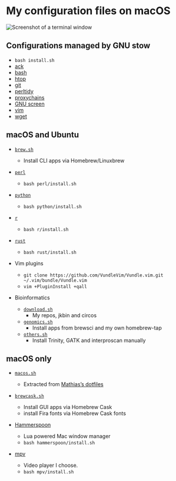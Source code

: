 # My configuration files on macOS

![Screenshot of a terminal window](images/screen.png)

## Configurations managed by GNU stow

* `bash install.sh`
* [ack](stow-ack/)
* [bash](stow-bash/)
* [htop](stow-htop/)
* [git](stow-git/)
* [perltidy](stow-perltidy/)
* [proxychains](stow-proxychains/)
* [GNU screen](stow-screen/)
* [vim](stow-vim/)
* [wget](stow-wget/)

## macOS and Ubuntu

* [`brew.sh`](brew.sh)
    * Install CLI apps via Homebrew/Linuxbrew

* [`perl`](perl/)
    * `bash perl/install.sh`

* [`python`](python/)
    * `bash python/install.sh`

* [`r`](r/)
    * `bash r/install.sh`

* [`rust`](rust/)
    * `bash rust/install.sh`

* Vim plugins
    * `git clone https://github.com/VundleVim/Vundle.vim.git ~/.vim/bundle/Vundle.vim`
    * `vim +PluginInstall +qall`

* Bioinformatics
    * [`download.sh`](download.sh)
        * My repos, jkbin and circos
    * [`genomics.sh`](genomics.sh)
        * Install apps from brewsci and my own homebrew-tap
    * [`others.sh`](genomics.sh)
        * Install Trinity, GATK and interproscan manually

## macOS only

* [`macos.sh`](macos.sh)
    * Extracted from [Mathias’s dotfiles](https://github.com/mathiasbynens/dotfiles/blob/master/.macos)

* [`brewcask.sh`](brewcask.sh)
    * Install GUI apps via Homebrew Cask
    * install Fira fonts via Homebrew Cask fonts

* [Hammerspoon](hammerspoon/)
    * Lua powered Mac window manager
    * `bash hammerspoon/install.sh`

* [mpv](mpv/)
    * Video player I choose.
    * `bash mpv/install.sh`
